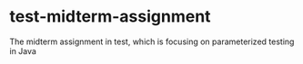 # test-midterm-assignment
The midterm assignment in test, which is focusing on parameterized testing in Java
